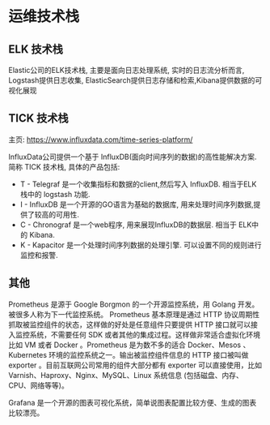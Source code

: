 # 运维技术栈


## 

## ELK 技术栈

Elastic公司的ELK技术栈, 主要是面向日志处理系统, 实时的日志流分析而言, Logstash提供日志收集, ElasticSearch提供日志存储和检索,Kibana提供数据的可视化展现

## TICK 技术栈

主页: <https://www.influxdata.com/time-series-platform/>

InfluxData公司提供一个基于 InfluxDB(面向时间序列的数据)的高性能解决方案. 简称 TICK 技术栈, 具体的产品包括:

* T - Telegraf   是一个收集指标和数据的client,然后写入 InfluxDB. 相当于ELK栈中的 logstash 功能.
* I - InfluxDB   是一个开源的GO语言为基础的数据库, 用来处理时间序列数据,提供了较高的可用性.
* C - Chronograf 是一个web程序, 用来展现InfluxDB的数据层. 相当于 ELK中的 Kibana.
* K - Kapacitor  是一个处理时间序列数据的处理引擎. 可以设置不同的规则进行监控和报警. 

## 其他

Prometheus 是源于 Google Borgmon 的一个开源监控系统，用 Golang 开发。被很多人称为下一代监控系统。
    Prometheus 基本原理是通过 HTTP 协议周期性抓取被监控组件的状态，这样做的好处是任意组件只要提供 HTTP 接口就可以接入监控系统，不需要任何 SDK 或者其他的集成过程。这样做非常适合虚拟化环境比如 VM 或者 Docker 。Prometheus 是为数不多的适合 Docker、Mesos 、Kubernetes 环境的监控系统之一。输出被监控组件信息的 HTTP 接口被叫做 exporter 。目前互联网公司常用的组件大部分都有 exporter 可以直接使用，比如 Varnish、Haproxy、Nginx、MySQL、Linux 系统信息 (包括磁盘、内存、CPU、网络等等)。

Grafana 是一个开源的图表可视化系统，简单说图表配置比较方便、生成的图表比较漂亮。
